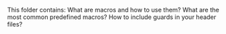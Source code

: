 This folder contains: What are macros and how to use them? What are the most common predefined macros? How to include guards in your header files?
